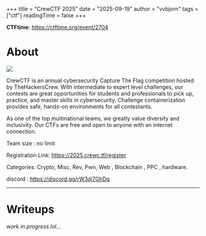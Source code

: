 +++
title = "CrewCTF 2025"
date = "2025-09-19"
author = "vvbjorn"
tags = ["ctf"]
readingTime = false
+++

**CTFtime**: https://ctftime.org/event/2704

# About

![](/images/crewctf-2025-logo.png)

CrewCTF is an annual cybersecurity Capture The Flag competition hosted by TheHackersCrew. With intermediate to expert level challenges, our contests are great opportunities for students and professionals to pick up, practice, and master skills in cybersecurity. Challenge containerization provides safe, hands-on environments for all contestants.

As one of the top multinational teams, we greatly value diversity and inclusivity. Our CTFs are free and open to anyone with an internet connection.

Team size : no limit

Registration Link: https://2025.crewc.tf/register

Categories: Crypto, Misc, Rev, Pwn, Web , Blockchain , PPC , hardware.

discord : https://discord.gg/rW3dj7GhDq

---

# Writeups

*work in progress lol...*